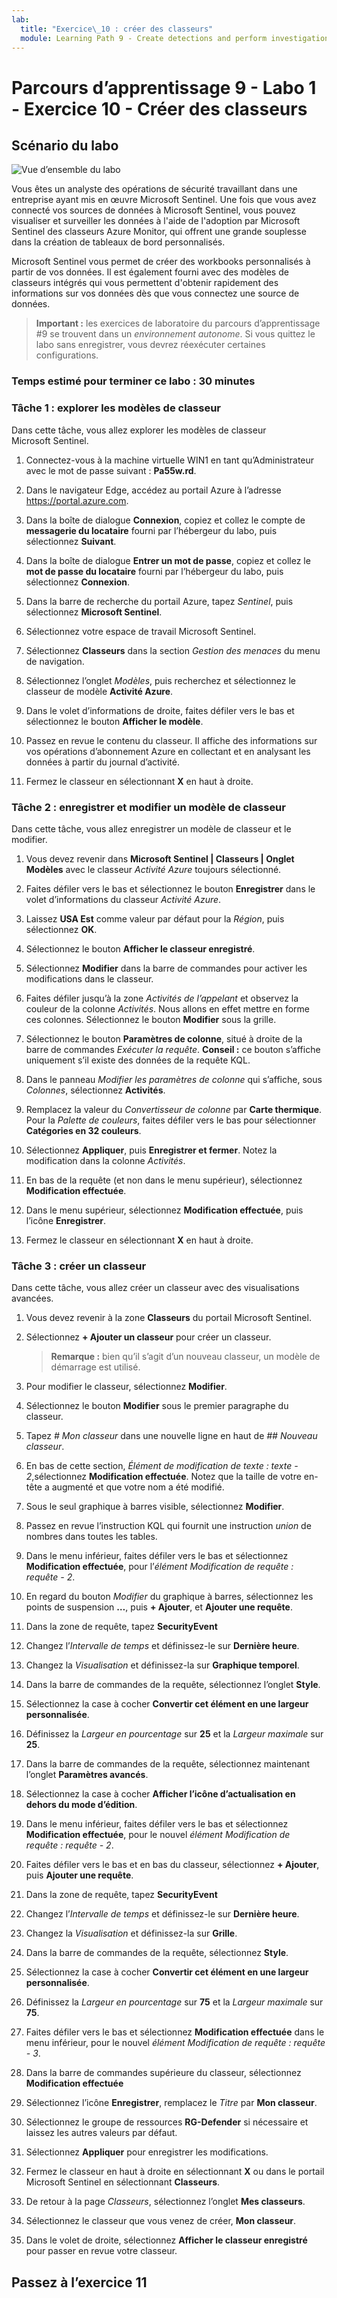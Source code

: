 ```yaml
---
lab:
  title: "Exercice\_10 : créer des classeurs"
  module: Learning Path 9 - Create detections and perform investigations using Microsoft Sentinel
---
```


# Parcours d’apprentissage 9 - Labo 1 - Exercice 10 - Créer des classeurs

## Scénario du labo

![Vue d’ensemble du labo](../Media/SC-200-Lab_Diagrams_Mod7_L1_Ex10.png)

Vous êtes un analyste des opérations de sécurité travaillant dans une entreprise ayant mis en œuvre Microsoft Sentinel. Une fois que vous avez connecté vos sources de données à Microsoft Sentinel, vous pouvez visualiser et surveiller les données à l'aide de l'adoption par Microsoft Sentinel des classeurs Azure Monitor, qui offrent une grande souplesse dans la création de tableaux de bord personnalisés. 

Microsoft Sentinel vous permet de créer des workbooks personnalisés à partir de vos données. Il est également fourni avec des modèles de classeurs intégrés qui vous permettent d'obtenir rapidement des informations sur vos données dès que vous connectez une source de données.

>**Important :** les exercices de laboratoire du parcours d’apprentissage #9 se trouvent dans un *environnement autonome*. Si vous quittez le labo sans enregistrer, vous devrez réexécuter certaines configurations.

### Temps estimé pour terminer ce labo : 30 minutes

### Tâche 1 : explorer les modèles de classeur

Dans cette tâche, vous allez explorer les modèles de classeur Microsoft Sentinel.

1. Connectez-vous à la machine virtuelle WIN1 en tant qu’Administrateur avec le mot de passe suivant : **Pa55w.rd**.  

1. Dans le navigateur Edge, accédez au portail Azure à l’adresse <https://portal.azure.com>.

1. Dans la boîte de dialogue **Connexion**, copiez et collez le compte de **messagerie du locataire** fourni par l’hébergeur du labo, puis sélectionnez **Suivant**.

1. Dans la boîte de dialogue **Entrer un mot de passe**, copiez et collez le **mot de passe du locataire** fourni par l’hébergeur du labo, puis sélectionnez **Connexion**.

1. Dans la barre de recherche du portail Azure, tapez *Sentinel*, puis sélectionnez **Microsoft Sentinel**.

1. Sélectionnez votre espace de travail Microsoft Sentinel.

1. Sélectionnez **Classeurs** dans la section *Gestion des menaces* du menu de navigation.

1. Sélectionnez l’onglet *Modèles*, puis recherchez et sélectionnez le classeur de modèle **Activité Azure**.

1. Dans le volet d’informations de droite, faites défiler vers le bas et sélectionnez le bouton **Afficher le modèle**.

1. Passez en revue le contenu du classeur. Il affiche des informations sur vos opérations d’abonnement Azure en collectant et en analysant les données à partir du journal d’activité.

1. Fermez le classeur en sélectionnant **X** en haut à droite.

### Tâche 2 : enregistrer et modifier un modèle de classeur

Dans cette tâche, vous allez enregistrer un modèle de classeur et le modifier.

1. Vous devez revenir dans **Microsoft Sentinel | Classeurs | Onglet Modèles** avec le classeur *Activité Azure* toujours sélectionné.

1. Faites défiler vers le bas et sélectionnez le bouton **Enregistrer** dans le volet d’informations du classeur *Activité Azure*.

1. Laissez **USA Est** comme valeur par défaut pour la *Région*, puis sélectionnez **OK**.

1. Sélectionnez le bouton **Afficher le classeur enregistré**.

1. Sélectionnez **Modifier** dans la barre de commandes pour activer les modifications dans le classeur.

1. Faites défiler jusqu’à la zone *Activités de l’appelant* et observez la couleur de la colonne *Activités*. Nous allons en effet mettre en forme ces colonnes. Sélectionnez le bouton **Modifier** sous la grille.

1. Sélectionnez le bouton **Paramètres de colonne**, situé à droite de la barre de commandes *Exécuter la requête*. **Conseil :** ce bouton s’affiche uniquement s’il existe des données de la requête KQL.

1. Dans le panneau *Modifier les paramètres de colonne* qui s’affiche, sous *Colonnes*, sélectionnez **Activités**.

1. Remplacez la valeur du *Convertisseur de colonne* par **Carte thermique**. Pour la *Palette de couleurs*, faites défiler vers le bas pour sélectionner **Catégories en 32 couleurs**.

1. Sélectionnez **Appliquer**, puis **Enregistrer et fermer**. Notez la modification dans la colonne *Activités*.

1. En bas de la requête (et non dans le menu supérieur), sélectionnez **Modification effectuée**.

1. Dans le menu supérieur, sélectionnez **Modification effectuée**, puis l’icône **Enregistrer**. 

1. Fermez le classeur en sélectionnant **X** en haut à droite.


### Tâche 3 : créer un classeur

Dans cette tâche, vous allez créer un classeur avec des visualisations avancées.

1. Vous devez revenir à la zone **Classeurs** du portail Microsoft Sentinel.

1. Sélectionnez **+ Ajouter un classeur** pour créer un classeur. 

    >**Remarque :** bien qu’il s’agit d’un nouveau classeur, un modèle de démarrage est utilisé.

1. Pour modifier le classeur, sélectionnez **Modifier**.

1. Sélectionnez le bouton **Modifier** sous le premier paragraphe du classeur.

1. Tapez *# Mon classeur* dans une nouvelle ligne en haut de *## Nouveau classeur*.

1. En bas de cette section, *Élément de modification de texte : texte - 2*,sélectionnez **Modification effectuée**. Notez que la taille de votre en-tête a augmenté et que votre nom a été modifié.

1. Sous le seul graphique à barres visible, sélectionnez **Modifier**.

1. Passez en revue l’instruction KQL qui fournit une instruction *union* de nombres dans toutes les tables.

1. Dans le menu inférieur, faites défiler vers le bas et sélectionnez **Modification effectuée**, pour l’*élément Modification de requête : requête - 2*.

1. En regard du bouton *Modifier* du graphique à barres, sélectionnez les points de suspension **…**, puis **+ Ajouter**, et **Ajouter une requête**.

1. Dans la zone de requête, tapez **SecurityEvent** 

1. Changez l’*Intervalle de temps* et définissez-le sur **Dernière heure**.

1. Changez la *Visualisation* et définissez-la sur **Graphique temporel**.

1. Dans la barre de commandes de la requête, sélectionnez l’onglet **Style**.

1. Sélectionnez la case à cocher **Convertir cet élément en une largeur personnalisée**.

1. Définissez la *Largeur en pourcentage* sur **25** et la *Largeur maximale* sur **25**.

1. Dans la barre de commandes de la requête, sélectionnez maintenant l’onglet **Paramètres avancés**.

1. Sélectionnez la case à cocher **Afficher l’icône d’actualisation en dehors du mode d’édition**.

1. Dans le menu inférieur, faites défiler vers le bas et sélectionnez **Modification effectuée**, pour le nouvel *élément Modification de requête : requête - 2*.

1. Faites défiler vers le bas et en bas du classeur, sélectionnez **+ Ajouter**, puis **Ajouter une requête**.

1. Dans la zone de requête, tapez **SecurityEvent** 

1. Changez l’*Intervalle de temps* et définissez-le sur **Dernière heure**.

1. Changez la *Visualisation* et définissez-la sur **Grille**.

1. Dans la barre de commandes de la requête, sélectionnez **Style**.

1. Sélectionnez la case à cocher **Convertir cet élément en une largeur personnalisée**.

1. Définissez la *Largeur en pourcentage* sur **75** et la *Largeur maximale* sur **75**.

1. Faites défiler vers le bas et sélectionnez **Modification effectuée** dans le menu inférieur, pour le nouvel *élément Modification de requête : requête - 3*.

1. Dans la barre de commandes supérieure du classeur, sélectionnez **Modification effectuée** 

1. Sélectionnez l’icône **Enregistrer**, remplacez le *Titre* par **Mon classeur**.

1. Sélectionnez le groupe de ressources **RG-Defender** si nécessaire et laissez les autres valeurs par défaut.

1. Sélectionnez **Appliquer** pour enregistrer les modifications. 

1. Fermez le classeur en haut à droite en sélectionnant **X** ou dans le portail Microsoft Sentinel en sélectionnant **Classeurs**.

1. De retour à la page *Classeurs*, sélectionnez l’onglet **Mes classeurs**.

1. Sélectionnez le classeur que vous venez de créer, **Mon classeur**.

1. Dans le volet de droite, sélectionnez **Afficher le classeur enregistré** pour passer en revue votre classeur.

## Passez à l’exercice 11
